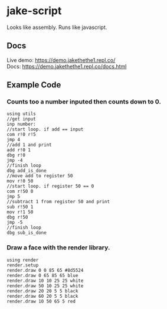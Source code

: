 # jake-script
Looks like assembly. Runs like javascript.  

## Docs
Live demo: https://demo.jakethethe1.repl.co/  
Docs: https://demo.jakethethe1.repl.co/docs.html

## Example Code
### Counts too a number inputed then counts down to 0.
```
using utils
//get input
inp number:
//start loop. if add == input
com r!0 r!5
jmp 4
//add 1 and print
add r!0 1
dbg r!0
jmp -4
//finish loop
dbg add_is_done
//move add to register 50
mov r!0 50
//start loop. if register 50 == 0
com r!50 0
jmp 5
//subtract 1 from register 50 and print
sub r!50 1
mov r!1 50
dbg r!50
jmp -5
//finish loop
dbg sub_is_done
```
### Draw a face with the render library.
```
using render
render.setup
render.draw 0 0 85 65 #8d5524
render.draw 0 65 85 65 blue
render.draw 10 10 25 25 white
render.draw 50 10 25 25 white
render.draw 20 20 5 5 black
render.draw 60 20 5 5 black
render.draw 10 50 65 5 red
```
